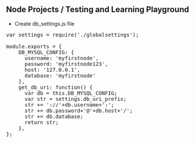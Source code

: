 Node Projects / Testing and Learning Playground
--------
* Create db_settings.js file

<pre>
var settings = require('./globalsettings');

module.exports = { 
    DB_MYSQL_CONFIG: {
      username: 'myfirstnode',
      password: 'myfirstnode123',
      host: '127.0.0.1',
      database: 'myfirstnode'
    },  
    get_db_uri: function() {
      var db = this.DB_MYSQL_CONFIG;
      var str = settings.db_uri_prefix;
      str += '://'+db.username+':';
      str += db.password+'@'+db.host+'/';
      str += db.database;
      return str;
    },  
};
</pre>
